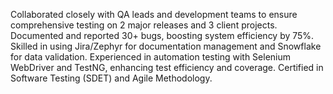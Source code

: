 Collaborated closely with QA leads and development teams to ensure comprehensive testing on 2 major releases and 3 client projects. Documented and reported 30+ bugs, boosting system efficiency by 75%. Skilled in using Jira/Zephyr for documentation management and Snowflake for data validation. Experienced in automation testing with Selenium WebDriver and TestNG, enhancing test efficiency and coverage. Certified in Software Testing (SDET) and Agile Methodology.






